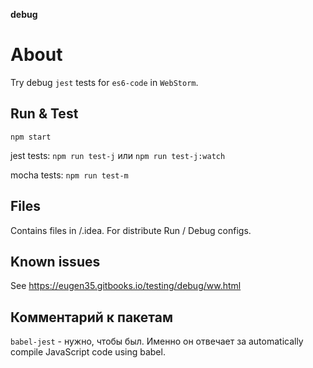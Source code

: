 **debug**

# About
Try debug `jest` tests for `es6-code` in `WebStorm`.

## Run & Test
`npm start`

jest tests: `npm run test-j` или `npm run test-j:watch`

mocha tests: `npm run test-m`

## Files
Contains files in /.idea.
For distribute Run / Debug configs.

## Known issues
See https://eugen35.gitbooks.io/testing/debug/ww.html

## Комментарий к пакетам
`babel-jest` - нужно, чтобы был. Именно он отвечает за automatically compile JavaScript code using babel.

